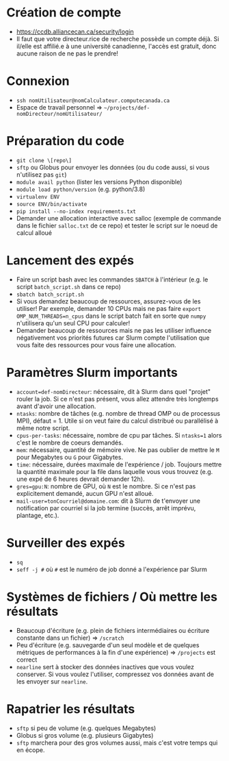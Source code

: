 # Création de compte
* https://ccdb.alliancecan.ca/security/login
* Il faut que votre directeur.rice de recherche possède un compte déjà. Si il/elle est affilié.e à une université canadienne, l'accès est gratuit, donc aucune raison de ne pas le prendre!

# Connexion
* `ssh nomUtilisateur@nomCalculateur.computecanada.ca`
* Espace de travail personnel => `~/projects/def-nomDirecteur/nomUtilisateur/`

# Préparation du code
* `git clone \[repo\]`
* `sftp` ou Globus pour envoyer les données (ou du code aussi, si vous n'utilisez pas `git`)
* `module avail python` (lister les versions Python disponible)
* `module load python/version` (e.g. python/3.8)
* `virtualenv ENV`
* `source ENV/bin/activate`
* `pip install --no-index requirements.txt`
* Demander une allocation interactive avec salloc (exemple de commande dans le fichier `salloc.txt` de ce repo) et tester le script sur le noeud de calcul alloué

# Lancement des expés
* Faire un script bash avec les commandes `SBATCH` à l'intérieur (e.g. le script `batch_script.sh` dans ce repo)
* `sbatch batch_script.sh`
* Si vous demandez beaucoup de ressources, assurez-vous de les utiliser! Par exemple, demander 10 CPUs mais ne pas faire `export OMP_NUM_THREADS=n_cpus` dans le script batch fait en sorte que `numpy` n'utilisera qu'un seul CPU pour calculer!
* Demander beaucoup de ressources mais ne pas les utiliser influence négativement vos priorités futures car Slurm compte l'utilisation que vous faite des ressources pour vous faire une allocation.

# Paramètres Slurm importants
* `account=def-nomDirecteur`: nécessaire, dit à Slurm dans quel "projet" rouler la job. Si ce n'est pas présent, vous allez attendre très longtemps avant d'avoir une allocation.
* `ntasks`: nombre de tâches (e.g. nombre de thread OMP ou de processus MPI), défaut = 1. Utile si on veut faire du calcul distribué ou parallélisé à même notre script.
* `cpus-per-tasks`: nécessaire, nombre de cpu par tâches. Si `ntasks=1` alors c'est le nombre de coeurs demandés.
* `mem`: nécessaire, quantité de mémoire vive. Ne pas oublier de mettre le `M` pour Megabytes ou `G` pour Gigabytes.
* `time`: nécessaire, durées maximale de l'expérience / job. Toujours mettre la quantité maximale pour la file dans laquelle vous vous trouvez (e.g. une expé de 6 heures devrait demander 12h).
* `gres=gpu:N`: nombre de GPU, où `N` est le nombre. Si ce n'est pas explicitement demandé, aucun GPU n'est alloué.
* `mail-user=tonCourriel@domaine.com`: dit à Slurm de t'envoyer une notification par courriel si la job termine (succès, arrêt imprévu, plantage, etc.).

# Surveiller des expés
* `sq`
* `seff -j #` où `#` est le numéro de job donné a l'expérience par Slurm

# Systèmes de fichiers / Où mettre les résultats
* Beaucoup d'écriture (e.g. plein de fichiers intermédiaires ou écriture constante dans un fichier) => `/scratch`
* Peu d'écriture (e.g. sauvegarde d'un seul modèle et de quelques métriques de performances à la fin d'une expérience) => `/projects` est correct
* `nearline` sert à stocker des données inactives que vous voulez conserver. Si vous voulez l'utiliser, compressez vos données avant de les envoyer sur `nearline`.

# Rapatrier les résultats
* `sftp` si peu de volume (e.g. quelques Megabytes)
* Globus si gros volume (e.g. plusieurs Gigabytes)
* `sftp` marchera pour des gros volumes aussi, mais c'est votre temps qui en écope.
